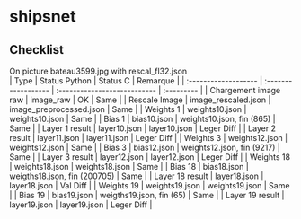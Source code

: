 # shipsnet

## Checklist
On picture bateau3599.jpg with rescal_fl32.json  
| Type                 | Status Python       | Status C                     | Remarque   |
| :------------------- | :------------------ | :--------------------------- | :--------- |
| Chargement image raw | image_raw           | OK                           | Same       |
| Rescale Image        | image_rescaled.json | image_preprocessed.json      | Same       |
| Weights 1            | weights10.json      | weights10.json               | Same       |
| Bias 1               | bias10.json         | weights10.json, fin (865)    | Same       |
| Layer 1 result       | layer10.json        | layer10.json                 | Leger Diff |
| Layer 2 result       | layer11.json        | layer11.json                 | Leger Diff |
| Weights 3            | weights12.json      | weights12.json               | Same       |
| Bias 3               | bias12.json         | weights12.json, fin (9217)   | Same       |
| Layer 3 result       | layer12.json        | layer12.json                 | Leger Diff |
| Weights 18           | weights18.json      | weights18.json               | Same       |
| Bias 18              | bias18.json         | weigths18.json, fin (200705) | Same       |
| Layer 18 result      | layer18.json        | layer18.json                 | Val Diff   |
| Weights 19           | weights19.json      | weights19.json               | Same       |
| Bias 19              | bias19.json         | weigths19.json, fin (65)     | Same       |
| Layer 19 result      | layer19.json        | layer19.json                 | Leger Diff |
